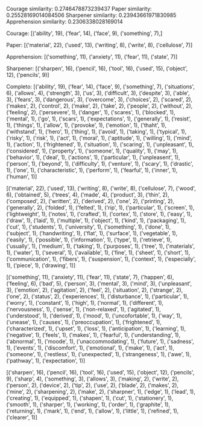 Courage similarity:  0.2746478873239437
Paper similarity:  0.25528169014084506
Sharpener similarity:  0.23943661971830985
Apprehension similarity:  0.2306338028169014

 Courage: [('ability', 19), ('fear', 14), ('face', 9), ('something', 7),]

 Paper: [('material', 22), ('used', 13), ('writing', 8), ('write', 8), ('cellulose', 7)]

 Apprehension: [('something', 11), ('anxiety', 11), ('fear', 11), ('state', 7)]
 
 Sharpener: [('sharpen', 16), ('pencil', 16), ('tool', 16), ('used', 15), ('object', 12), ('pencils', 9)]

 Completo:
[('ability', 19), ('fear', 14), ('face', 9), ('something', 7), ('situations', 6), ('allows', 4), ('strength', 3), ('us', 3), ('difficult', 3), ('despite', 3), ('able', 3), ('fears', 3), ('dangerous', 3), ('overcome', 3), ('choices', 2), ('scared', 2), ('makes', 2), ('control', 2), ('make', 2), ('take', 2), ('people', 2), ('without', 2), ('feeling', 2), ('persevere', 1), ('danger', 1), ('scares', 1), ('blocked', 1), ('mental', 1), ('go', 1), ('scars', 1), ('expectations', 1), ('generally', 1), ('resist', 1), ('things', 1), ('allow', 1), ('provoke', 1), ('emotion', 1), ('thaht', 1), ('withstand', 1), ('hero', 1), ('thing', 1), ('avoid', 1), ('taking', 1), ('typical', 1), ('risky', 1), ('risk', 1), ('act', 1), ('moral', 1), ('aptitude', 1), ('willing', 1), ('mind', 1), ('action', 1), ('frightened', 1), ('situation', 1), ('scaring', 1), ('unpleasant', 1), ('considered', 1), ('property', 1), ('someone', 1), ('quality', 1), ('may', 1), ('behavior', 1), ('deal', 1), ('actions', 1), ('particular', 1), ('unpleasent', 1), ('person', 1), ('beyond', 1), ('difficulty', 1), ('venture', 1), ('scary', 1), ('drastic', 1), ('one', 1), ('characteristic', 1), ('perform', 1), ('fearful', 1), ('inner', 1), ('human', 1)]


[('material', 22), ('used', 13), ('writing', 8), ('write', 8), ('cellulose', 7), ('wood', 6), ('obtained', 5), ('trees', 4), ('made', 4), ('product', 3), ('thin', 2), ('composed', 2), ('written', 2), ('derived', 2), ('one', 2), ('printing', 2), ('generally', 2), ('folded', 1), ('felted', 1), ('rip', 1), ('particular', 1), ('screen', 1), ('lightweight', 1), ('notes', 1), ('crafted', 1), ('cortex', 1), ('store', 1), ('easy', 1), ('draw', 1), ('laid', 1), ('multiple', 1), ('object', 1), ('kind', 1), ('packaging', 1), ('cut', 1), ('students', 1), ('university', 1), ('something', 1), ('done', 1), ('subject', 1), ('handwriting', 1), ('flat', 1), ('surface', 1), ('vegetable', 1), ('easily', 1), ('possible', 1), ('information', 1), ('type', 1), ('retrieve', 1), ('usually', 1), ('medium', 1), ('taking', 1), ('purposes', 1), ('tree', 1), ('materials', 1), ('water', 1), ('several', 1), ('available', 1), ('fine', 1), ('sheet', 1), ('short', 1), ('communication', 1), ('fibers', 1), ('suspension', 1), ('context', 1), ('especially', 1), ('piece', 1), ('drawing', 1)]


[('something', 11), ('anxiety', 11), ('fear', 11), ('state', 7), ('happen', 6), ('feeling', 6), ('bad', 5), ('person', 3), ('mental', 3), ('mind', 3), ('unpleasant', 3), ('emotion', 2), ('agitation', 2), ('feel', 2), ('situation', 2), ('strange', 2), ('one', 2), ('status', 2), ('experiences', 1), ('disturbance', 1), ('particular', 1), ('worry', 1), ('constant', 1), ('high', 1), ('normal', 1), ('different', 1), ('nervousness', 1), ('sense', 1), ('non-relaxed', 1), ('agitated', 1), ('understood', 1), ('derived', 1), ('mood', 1), ('uncofortable', 1), ('way', 1), ('unease', 1), ('causes', 1), ('preoccupation', 1), ('frightened', 1), ('characterized', 1), ('upset', 1), ('loss', 1), ('anticipation', 1), ('learning', 1), ('negative', 1), ('feels', 1), ('makes', 1), ('fearful', 1), ('understanding', 1), ('abnormal', 1), ('moode', 1), ('unaccommodating', 1), ('future', 1), ('sadness', 1), ('events', 1), ('discomfort', 1), ('emotional', 1), ('make', 1), ('act', 1), ('someone', 1), ('restless', 1), ('unexpected', 1), ('strangeness', 1), ('awe', 1), ('pathway', 1), ('expectation', 1)]


[('sharpen', 16), ('pencil', 16), ('tool', 16), ('used', 15), ('object', 12), ('pencils', 9), ('sharp', 4), ('something', 3), ('allows', 3), ('making', 2), ('write', 2), ('person', 2), ('device', 2), ('tip', 2), ('use', 2), ('blade', 2), ('makes', 2), ('mine', 2), ('sharpening', 2), ('make', 2), ('sharpner', 1), ('edge', 1), ('lead', 1), ('creating', 1), ('equipped', 1), ('shapen', 1), ('cut', 1), ('stationery', 1), ('smooth', 1), ('sharper', 1), ('working', 1), ('order', 1), ('graphite', 1), ('returning', 1), ('mark', 1), ('end', 1), ('allow', 1), ('little', 1), ('refined', 1), ('clearer', 1)]
